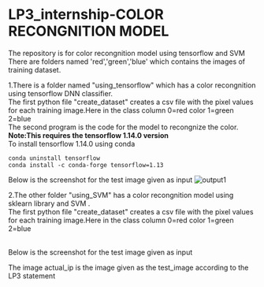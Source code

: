 # LP3_internship-COLOR RECONGNITION MODEL

The repository is for color recongnition model using tensorflow and SVM <br />
There are folders named 'red','green','blue' which contains the images of training dataset.<br />

1.There is a folder named "using_tensorflow" which has a color recongnition using tensorflow DNN classifier.<br />
  The first python file "create_dataset" creates a csv file with the pixel values for each training image.Here in the class column 0=red      color 1=green 2=blue   <br />
  The second program is the code for the  model to recongnize the color.<br />
  **Note:This requires the tensorflow 1.14.0 version** <br />
  To install tensorflow 1.14.0  using conda <br />
    
    conda uninstall tensorflow
    conda install -c conda-forge tensorflow=1.13
    
 
  Below is the screenshot for the test image given as input
  ![output1](https://user-images.githubusercontent.com/62999002/83961114-b9e7b480-a8ad-11ea-84be-1a449271a0d0.jpg)

  
2.The other folder "using_SVM" has a color recongnition model  using sklearn library and SVM .<br />
  The first python file "create_dataset" creates a csv file with the pixel values for each training image.Here in the class column 0=red      color 1=green 2=blue   <br />
   
  <br />
  Below is the screenshot for the test image given as input
  
  The image actual_ip is the image given as the test_image according to the LP3 statement
  <br />
   
  
